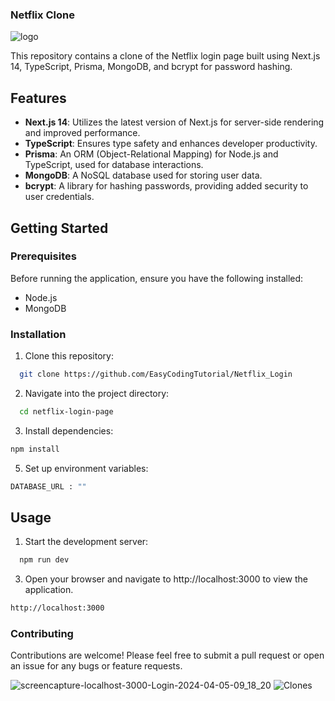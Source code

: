 ### Netflix Clone

![logo](https://github.com/EasyCodingTutorial/Netflix_Login/assets/84335112/975cef91-7823-4b50-b41e-05f6dd2055a6)


This repository contains a clone of the Netflix login page built using Next.js 14, TypeScript, Prisma, MongoDB, and bcrypt for password hashing.

## Features

- **Next.js 14**: Utilizes the latest version of Next.js for server-side rendering and improved performance.
- **TypeScript**: Ensures type safety and enhances developer productivity.
- **Prisma**: An ORM (Object-Relational Mapping) for Node.js and TypeScript, used for database interactions.
- **MongoDB**: A NoSQL database used for storing user data.
- **bcrypt**: A library for hashing passwords, providing added security to user credentials.

## Getting Started

### Prerequisites

Before running the application, ensure you have the following installed:

- Node.js
- MongoDB

### Installation

1. Clone this repository:
```bash
  git clone https://github.com/EasyCodingTutorial/Netflix_Login

```
2. Navigate into the project directory:

```bash
  cd netflix-login-page

```
3. Install dependencies:
```bash
npm install

```
5. Set up environment variables:
```bash
DATABASE_URL : ""

```
## Usage
1. Start the development server:
 ```bash
   npm run dev

```
3. Open your browser and navigate to http://localhost:3000 to view the application.
```bash
http://localhost:3000

```
### Contributing
Contributions are welcome! Please feel free to submit a pull request or open an issue for any bugs or feature requests.


![screencapture-localhost-3000-Login-2024-04-05-09_18_20](https://github.com/EasyCodingTutorial/Netflix_Login/assets/84335112/5e9e782f-f5cc-4d94-951c-0ca3cf555bd3)
![Clones](https://github.com/EasyCodingTutorial/Netflix_Clone/assets/84335112/4520e02d-e4f6-4ed9-8c52-1b12afdbec38)
